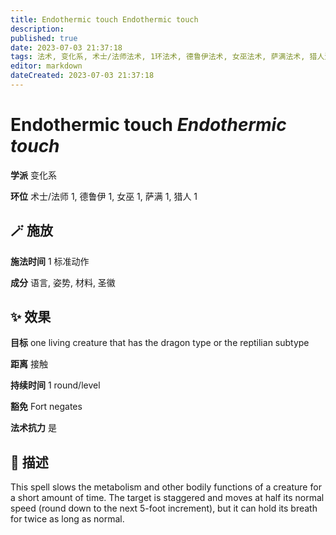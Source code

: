 ```yaml
---
title: Endothermic touch Endothermic touch
description: 
published: true
date: 2023-07-03 21:37:18
tags: 法术, 变化系, 术士/法师法术, 1环法术, 德鲁伊法术, 女巫法术, 萨满法术, 猎人法术
editor: markdown
dateCreated: 2023-07-03 21:37:18
---
```


# **Endothermic touch** *Endothermic touch*

**学派** 变化系 

**环位** 术士/法师 1, 德鲁伊 1, 女巫 1, 萨满 1, 猎人 1

## 🪄 施放

**施法时间** 1 标准动作

**成分** 语言, 姿势, 材料, 圣徽

## ✨ 效果 

**目标** one living creature that has the dragon type or the reptilian subtype 

**距离** 接触  

**持续时间** 1 round/level 

**豁免** Fort negates

**法术抗力** 是

## 📖 描述

This spell slows the metabolism and other bodily functions of a creature for a short amount of time. The target is staggered and moves at half its normal speed (round down to the next 5-foot increment), but it can hold its breath for twice as long as normal.
    